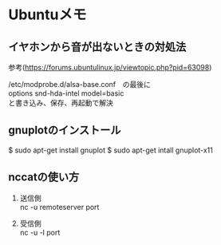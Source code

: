 # Ubuntuメモ

## イヤホンから音が出ないときの対処法  
参考(https://forums.ubuntulinux.jp/viewtopic.php?pid=63098)

/etc/modprobe.d/alsa-base.conf　の最後に  
options snd-hda-intel model=basic  
と書き込み、保存、再起動で解決

## gnuplotのインストール
$ sudo apt-get install gnuplot
$ sudo apt-get intall gnuplot-x11


## nccatの使い方
1. 送信側  
nc -u remoteserver port  
  
1. 受信側  
nc -u -l port

